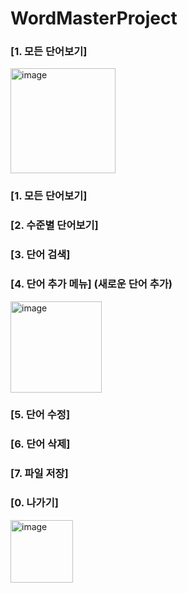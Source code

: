 # WordMasterProject

### [1. 모든 단어보기]
<img width="168" alt="image" src="https://user-images.githubusercontent.com/112670969/188718647-2cc74d36-a2a0-41d5-9b97-79f2b47e9c7b.png">

### [1. 모든 단어보기]

### [2. 수준별 단어보기]

### [3. 단어 검색]

### [4. 단어 추가 메뉴] (새로운 단어 추가)
<img width="146" alt="image" src="https://user-images.githubusercontent.com/112670969/188718518-65e2dec7-933a-448a-b9d9-fa0dbc2c1f57.png">

### [5. 단어 수정]

### [6. 단어 삭제]

### [7. 파일 저장]

### [0. 나가기]
<img width="100" alt="image" src="https://user-images.githubusercontent.com/112670969/188718683-1e122b34-1f97-42a9-9d7e-1e9e74f92d8d.png">

